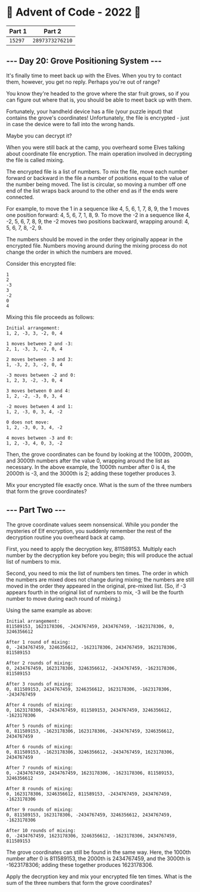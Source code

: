 # 🎄 Advent of Code - 2022 🎄
| Part 1 | Part 2 |
| ------ | ------ |
| `15297` | `2897373276210` |

## --- Day 20: Grove Positioning System ---

It's finally time to meet back up with the Elves. When you try to contact them, however, you get no reply. Perhaps you're out of range?

You know they're headed to the grove where the star fruit grows, so if you can figure out where that is, you should be able to meet back up with them.

Fortunately, your handheld device has a file (your puzzle input) that contains the grove's coordinates! Unfortunately, the file is encrypted - just in case the device were to fall into the wrong hands.

Maybe you can decrypt it?

When you were still back at the camp, you overheard some Elves talking about coordinate file encryption. The main operation involved in decrypting the file is called mixing.

The encrypted file is a list of numbers. To mix the file, move each number forward or backward in the file a number of positions equal to the value of the number being moved. The list is circular, so moving a number off one end of the list wraps back around to the other end as if the ends were connected.

For example, to move the 1 in a sequence like 4, 5, 6, 1, 7, 8, 9, the 1 moves one position forward: 4, 5, 6, 7, 1, 8, 9. To move the -2 in a sequence like 4, -2, 5, 6, 7, 8, 9, the -2 moves two positions backward, wrapping around: 4, 5, 6, 7, 8, -2, 9.

The numbers should be moved in the order they originally appear in the encrypted file. Numbers moving around during the mixing process do not change the order in which the numbers are moved.

Consider this encrypted file:

<pre><code>1
2
-3
3
-2
0
4
</code></pre>

Mixing this file proceeds as follows:

<pre><code>Initial arrangement:
1, 2, -3, 3, -2, 0, 4

1 moves between 2 and -3:
2, 1, -3, 3, -2, 0, 4

2 moves between -3 and 3:
1, -3, 2, 3, -2, 0, 4

-3 moves between -2 and 0:
1, 2, 3, -2, -3, 0, 4

3 moves between 0 and 4:
1, 2, -2, -3, 0, 3, 4

-2 moves between 4 and 1:
1, 2, -3, 0, 3, 4, -2

0 does not move:
1, 2, -3, 0, 3, 4, -2

4 moves between -3 and 0:
1, 2, -3, 4, 0, 3, -2
</code></pre>

Then, the grove coordinates can be found by looking at the 1000th, 2000th, and 3000th numbers after the value 0, wrapping around the list as necessary. In the above example, the 1000th number after 0 is 4, the 2000th is -3, and the 3000th is 2; adding these together produces 3.

Mix your encrypted file exactly once. What is the sum of the three numbers that form the grove coordinates?

## --- Part Two ---

The grove coordinate values seem nonsensical. While you ponder the mysteries of Elf encryption, you suddenly remember the rest of the decryption routine you overheard back at camp.

First, you need to apply the decryption key, 811589153. Multiply each number by the decryption key before you begin; this will produce the actual list of numbers to mix.

Second, you need to mix the list of numbers ten times. The order in which the numbers are mixed does not change during mixing; the numbers are still moved in the order they appeared in the original, pre-mixed list. (So, if -3 appears fourth in the original list of numbers to mix, -3 will be the fourth number to move during each round of mixing.)

Using the same example as above:

<pre><code>Initial arrangement:
811589153, 1623178306, -2434767459, 2434767459, -1623178306, 0, 3246356612

After 1 round of mixing:
0, -2434767459, 3246356612, -1623178306, 2434767459, 1623178306, 811589153

After 2 rounds of mixing:
0, 2434767459, 1623178306, 3246356612, -2434767459, -1623178306, 811589153

After 3 rounds of mixing:
0, 811589153, 2434767459, 3246356612, 1623178306, -1623178306, -2434767459

After 4 rounds of mixing:
0, 1623178306, -2434767459, 811589153, 2434767459, 3246356612, -1623178306

After 5 rounds of mixing:
0, 811589153, -1623178306, 1623178306, -2434767459, 3246356612, 2434767459

After 6 rounds of mixing:
0, 811589153, -1623178306, 3246356612, -2434767459, 1623178306, 2434767459

After 7 rounds of mixing:
0, -2434767459, 2434767459, 1623178306, -1623178306, 811589153, 3246356612

After 8 rounds of mixing:
0, 1623178306, 3246356612, 811589153, -2434767459, 2434767459, -1623178306

After 9 rounds of mixing:
0, 811589153, 1623178306, -2434767459, 3246356612, 2434767459, -1623178306

After 10 rounds of mixing:
0, -2434767459, 1623178306, 3246356612, -1623178306, 2434767459, 811589153
</code></pre>

The grove coordinates can still be found in the same way. Here, the 1000th number after 0 is 811589153, the 2000th is 2434767459, and the 3000th is -1623178306; adding these together produces 1623178306.

Apply the decryption key and mix your encrypted file ten times. What is the sum of the three numbers that form the grove coordinates?